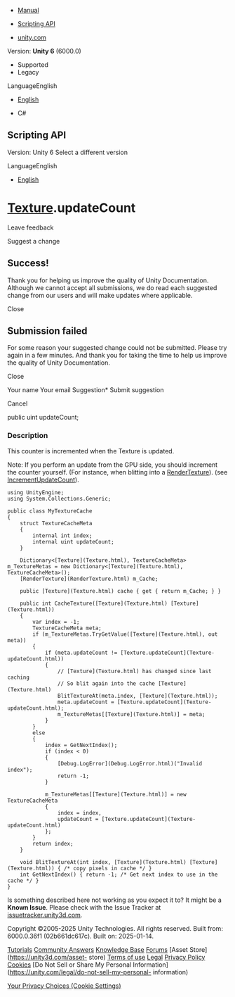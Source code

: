 [ ]()

  * [Manual](../Manual/index.html)
  * [Scripting API](../ScriptReference/index.html)

  * [unity.com](https://unity.com/)

Version: **Unity 6** (6000.0)

  * Supported
  * Legacy

LanguageEnglish

  * [English]()

  * C#

[ ](https://docs.unity3d.com)

## Scripting API

Version: Unity 6 Select a different version

LanguageEnglish

  * [English]()

#  [Texture](Texture.html).updateCount

Leave feedback

Suggest a change

## Success!

Thank you for helping us improve the quality of Unity Documentation. Although
we cannot accept all submissions, we do read each suggested change from our
users and will make updates where applicable.

Close

## Submission failed

For some reason your suggested change could not be submitted. Please <a>try
again</a> in a few minutes. And thank you for taking the time to help us
improve the quality of Unity Documentation.

Close

Your name Your email Suggestion* Submit suggestion

Cancel

[ ]()

public uint updateCount;

### Description

This counter is incremented when the Texture is updated.

Note: If you perform an update from the GPU side, you should increment the
counter yourself. (For instance, when blitting into a
[RenderTexture](RenderTexture.html)). (see
[IncrementUpdateCount](Texture.IncrementUpdateCount.html)).

    
    
    using UnityEngine;
    using System.Collections.Generic;  
      
    public class MyTextureCache
    {
        struct TextureCacheMeta
        {
            internal int index;
            internal uint updateCount;
        }  
      
        Dictionary<[Texture](Texture.html), TextureCacheMeta> m_TextureMetas = new Dictionary<[Texture](Texture.html), TextureCacheMeta>();
        [RenderTexture](RenderTexture.html) m_Cache;  
      
        public [Texture](Texture.html) cache { get { return m_Cache; } }  
      
        public int CacheTexture([Texture](Texture.html) [Texture](Texture.html))
        {
            var index = -1;
            TextureCacheMeta meta;
            if (m_TextureMetas.TryGetValue([Texture](Texture.html), out meta))
            {
                if (meta.updateCount != [Texture.updateCount](Texture-updateCount.html))
                {
                    // [Texture](Texture.html) has changed since last caching
                    // So blit again into the cache [Texture](Texture.html)
                    BlitTextureAt(meta.index, [Texture](Texture.html));
                    meta.updateCount = [Texture.updateCount](Texture-updateCount.html);
                    m_TextureMetas[[Texture](Texture.html)] = meta;
                }
            }
            else
            {
                index = GetNextIndex();
                if (index < 0)
                {
                    [Debug.LogError](Debug.LogError.html)("Invalid index");
                    return -1;
                }  
      
                m_TextureMetas[[Texture](Texture.html)] = new TextureCacheMeta
                {
                    index = index,
                    updateCount = [Texture.updateCount](Texture-updateCount.html)
                };
            }
            return index;
        }  
      
        void BlitTextureAt(int index, [Texture](Texture.html) [Texture](Texture.html)) { /* copy pixels in cache */ }
        int GetNextIndex() { return -1; /* Get next index to use in the cache */ }
    }
    

Is something described here not working as you expect it to? It might be a
**Known Issue**. Please check with the Issue Tracker at
[issuetracker.unity3d.com](https://issuetracker.unity3d.com).

Copyright ©2005-2025 Unity Technologies. All rights reserved. Built from:
6000.0.36f1 (02b661dc617c). Built on: 2025-01-14.

[Tutorials](https://unity3d.com/learn) [Community
Answers](https://answers.unity3d.com) [Knowledge
Base](https://support.unity3d.com/hc/en-us)
[Forums](https://forum.unity3d.com) [Asset Store](https://unity3d.com/asset-
store) [Terms of use](https://docs.unity3d.com/Manual/TermsOfUse.html)
[Legal](https://unity.com/legal) [Privacy
Policy](https://unity.com/legal/privacy-policy)
[Cookies](https://unity.com/legal/cookie-policy) [Do Not Sell or Share My
Personal Information](https://unity.com/legal/do-not-sell-my-personal-
information)

[Your Privacy Choices (Cookie Settings)](javascript:void\(0\);)

